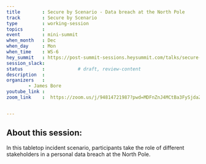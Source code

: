 ```yaml
---
title        : Secure by Scenario - Data breach at the North Pole
track        : Secure by Scenario
type         : working-session
topics       :
event        : mini-summit
when_month   : Dec
when_day     : Mon
when_time    : WS-6
hey_summit   : https://post-summit-sessions.heysummit.com/talks/secure-by-scenario-1/
session_slack:
status       :            # draft, review-content
description  :
organizers   : 
        - James Bore
youtube_link : 
zoom_link    :  https://zoom.us/j/94814721987?pwd=MDFnZnJ4MCtBa3FySjdaZHYvZXptQT09


---
```

## About this session:

In this tabletop incident scenario, participants take the role of
different stakeholders in a personal data breach at the North Pole.
